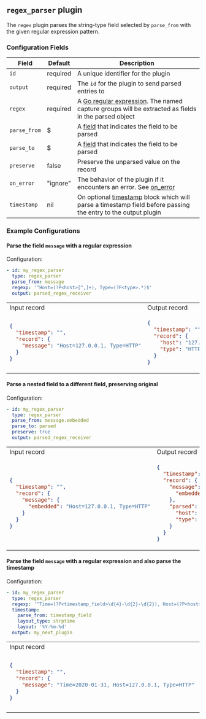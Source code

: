 ## `regex_parser` plugin

The `regex` plugin parses the string-type field selected by `parse_from` with the given regular expression pattern.

### Configuration Fields

| Field        | Default  | Description                                                                                                                                     |
| ---          | ---      | ---                                                                                                                                             |
| `id`         | required | A unique identifier for the plugin                                                                                                              |
| `output`     | required | The `id` for the plugin to send parsed entries to                                                                                               |
| `regex`      | required | A [Go regular expression](https://github.com/google/re2/wiki/Syntax). The named capture groups will be extracted as fields in the parsed object |
| `parse_from` | $        | A [field](/docs/field.md) that indicates the field to be parsed                                                                                 |
| `parse_to`   | $        | A [field](/docs/field.md) that indicates the field to be parsed                                                                                 |
| `preserve`   | false    | Preserve the unparsed value on the record                                                                                                       |
| `on_error`   | "ignore" | The behavior of the plugin if it encounters an error. See [on_error](/TODO)                                                                     |
| `timestamp`  | nil      | On optional [timestamp](/docs/timestamp.md) block which will parse a timestamp field before passing the entry to the output plugin              |

### Example Configurations


#### Parse the field `message` with a regular expression

Configuration:
```yaml
- id: my_regex_parser
  type: regex_parser
  parse_from: message
  regexp: '^Host=(?P<host>[^,]+), Type=(?P<type>.*)$'
  output: parsed_regex_receiver
```

<table>
<tr><td> Input record </td> <td> Output record </td></tr>
<tr>
<td>

```json
{
  "timestamp": "",
  "record": {
    "message": "Host=127.0.0.1, Type=HTTP"
  }
}
```

</td>
<td>

```json
{
  "timestamp": "",
  "record": {
    "host": "127.0.0.1",
    "type": "HTTP"
  }
}
```

</td>
</tr>
</table>

#### Parse a nested field to a different field, preserving original

Configuration:
```yaml
- id: my_regex_parser
  type: regex_parser
  parse_from: message.embedded
  parse_to: parsed
  preserve: true
  output: parsed_regex_receiver
```

<table>
<tr><td> Input record </td> <td> Output record </td></tr>
<tr>
<td>

```json
{
  "timestamp": "",
  "record": {
    "message": {
      "embedded": "Host=127.0.0.1, Type=HTTP"
    }
  }
}
```

</td>
<td>

```json
{
  "timestamp": "",
  "record": {
    "message": {
      "embedded": "Host=127.0.0.1, Type=HTTP"
    },
    "parsed": {
      "host": "127.0.0.1",
      "type": "HTTP"
    }
  }
}
```

</td>
</tr>
</table>


#### Parse the field `message` with a regular expression and also parse the timestamp

Configuration:
```yaml
- id: my_regex_parser
  type: regex_parser
  regexp: '^Time=(?P<timestamp_field>\d{4}-\d{2}-\d{2}), Host=(?P<host>[^,]+)'
  timestamp:
    parse_from: timestamp_field
    layout_type: strptime
    layout: '%Y-%m-%d'
  output: my_next_plugin
```

<table>
<tr><td> Input record </td> <td> Output record </td></tr>
<tr>
<td>

```json
{
  "timestamp": "",
  "record": {
    "message": "Time=2020-01-31, Host=127.0.0.1, Type=HTTP"
  }
}
```

</td>
<td>

```json
{
  "timestamp": "2020-01-31T00:00:00-00:00",
  "record": {
    "host": "127.0.0.1",
    "type": "HTTP"
  }
}
```

</td>
</tr>
</table>




